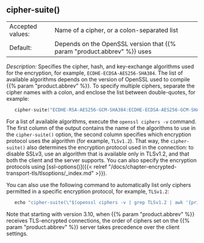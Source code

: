 ---
---
<!-- DISCLAIMER: This file is based on the syslog-ng Open Source Edition documentation https://github.com/balabit/syslog-ng-ose-guides/commit/2f4a52ee61d1ea9ad27cb4f3168b95408fddfdf2 and is used under the terms of The syslog-ng Open Source Edition Documentation License. The file has been modified by Axoflow. -->

## cipher-suite()

|                  |                                                                              |
| ---------------- | ---------------------------------------------------------------------------- |
| Accepted values: | Name of a cipher, or a colon-separated list                                  |
| Default:         | Depends on the OpenSSL version that {{% param "product.abbrev" %}} uses |

*Description:* Specifies the cipher, hash, and key-exchange algorithms used for the encryption, for example, `ECDHE-ECDSA-AES256-SHA384`. The list of available algorithms depends on the version of OpenSSL used to compile {{% param "product.abbrev" %}}. To specify multiple ciphers, separate the cipher names with a colon, and enclose the list between double-quotes, for example:

```c
   cipher-suite("ECDHE-RSA-AES256-GCM-SHA384:ECDHE-ECDSA-AES256-GCM-SHA384")

```

For a list of available algorithms, execute the `openssl ciphers -v` command. The first column of the output contains the name of the algorithms to use in the `cipher-suite()` option, the second column specifies which encryption protocol uses the algorithm (for example, `TLSv1.2`). That way, the `cipher-suite()` also determines the encryption protocol used in the connection: to disable SSLv3, use an algorithm that is available only in TLSv1.2, and that both the client and the server supports. You can also specify the encryption protocols using [ssl-options()]({{< relref "/docs/chapter-encrypted-transport-tls/tlsoptions/_index.md" >}}).

You can also use the following command to automatically list only ciphers permitted in a specific encryption protocol, for example, `TLSv1.2`:

```c
   echo "cipher-suite(\"$(openssl ciphers -v | grep TLSv1.2 | awk '{print $1}' | xargs echo -n | sed 's/ /:/g' | sed -e 's/:$//')\")"

```

Note that starting with version 3.10, when {{% param "product.abbrev" %}} receives TLS-encrypted connections, the order of ciphers set on the {{% param "product.abbrev" %}} server takes precedence over the client settings.

